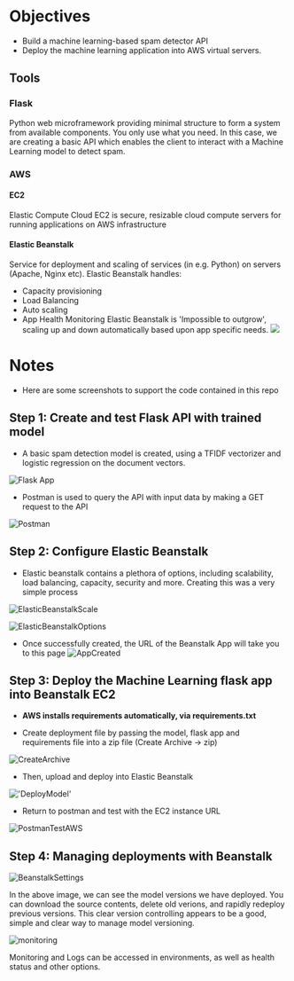 # Objectives
- Build a machine learning-based spam detector API
- Deploy the machine learning application into AWS virtual servers.
## Tools
### Flask
Python web microframework providing minimal structure to form a system from available components. You only use what you need. In this case, we are creating a basic API which enables the client to interact with a Machine Learning model to detect spam. 
### AWS
#### EC2 
Elastic Compute Cloud EC2 is secure, resizable cloud compute servers for running applications on AWS infrastructure
#### Elastic Beanstalk
Service for deployment and scaling of services (in e.g. Python) on servers (Apache, Nginx etc).
Elastic Beanstalk handles:
- Capacity provisioning
- Load Balancing
- Auto scaling
- App Health Monitoring
Elastic Beanstalk is 'Impossible to outgrow', scaling up and down automatically based upon app specific needs.
![](https://d3c33hcgiwev3.cloudfront.net/imageAssetProxy.v1/cgYsx4TSSVaGLMeE0vlW5g_6a34335537e94515bc0c45d9f931a480_aeb-architecture2.png?expiry=1606694400000&hmac=zRrZhYkGDA7XTudCelq3MhIKVrX-v-fqrxCUw_pocQk)

# Notes
- Here are some screenshots to support the code contained in this repo
## Step 1: Create and test Flask API with trained model
- A basic spam detection model is created, using a TFIDF vectorizer and logistic regression on the document vectors. 

![Flask App](https://i.imgur.com/9Ds3Uu5.png)

- Postman is used to query the API with input data by making a GET request to the API

![Postman](https://i.imgur.com/sWEqqOS.png)

## Step 2: Configure Elastic Beanstalk
- Elastic beanstalk contains a plethora of options, including scalability, load balancing, capacity, security and more. Creating this was a very simple process

![ElasticBeanstalkScale](https://i.imgur.com/wImq75E.png)

![ElasticBeanstalkOptions](https://i.imgur.com/z9003Ch.png)

- Once successfully created, the URL of the Beanstalk App will take you to this page
![AppCreated](https://i.imgur.com/N324hel.png)

## Step 3: Deploy the Machine Learning flask app into Beanstalk EC2
- **AWS installs requirements automatically, via requirements.txt**

- Create deployment file by passing the model, flask app and requirements file into a zip file (Create Archive -> zip)

![CreateArchive](https://i.imgur.com/mmf8iy4.png)

- Then, upload and deploy into Elastic Beanstalk 

!['DeployModel'](https://i.imgur.com/G1of1jf.png)

- Return to postman and test with the EC2 instance URL 

![PostmanTestAWS](https://i.imgur.com/2Aj7m6W.png)

## Step 4: Managing deployments with Beanstalk
![BeanstalkSettings](https://i.imgur.com/lTTgpV5.png)

In the above image, we can see the model versions we have deployed. You can download the source contents, delete old verions, and rapidly redeploy previous versions. This clear version controlling appears to be a good, simple and clear way to manage model versioning.

![monitoring](https://i.imgur.com/gLerLZk.png)

Monitoring and Logs can be accessed in environments, as well as health status and other options.
